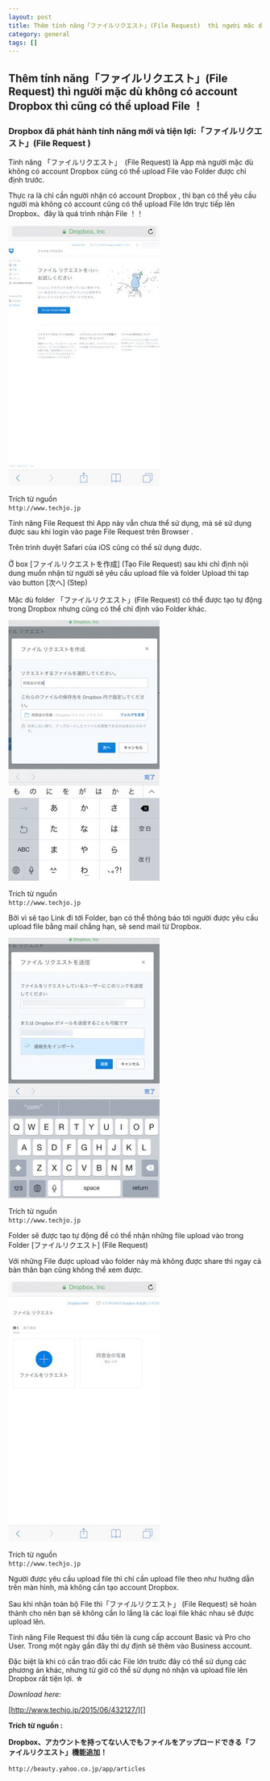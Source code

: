 ```yaml
---
layout: post
title: Thêm tính năng「ファイルリクエスト」(File Request)  thì người mặc dù không có account Dropbox thì cũng có thể upload File ！comments: true
category: general
tags: []
---
```


## Thêm tính năng「ファイルリクエスト」(File Request)  thì người mặc dù không có account Dropbox thì cũng có thể upload File ！



### Dropbox đã phát hành tính năng mới và tiện lợi:「ファイルリクエスト」(File Request )


Tính năng 「ファイルリクエスト」　(File Request) là App mà người mặc dù không có account  Dropbox cũng có thể upload File vào Folder được chỉ định trước.

Thực ra là chỉ cần người nhận có account Dropbox , thì bạn có thể yêu cầu người mà không có account cũng có thể upload File lớn trực tiếp lên Dropbox、đây là quá trình nhận File ！！

![image](/res/dropbox/1.jpeg)


Trích từ nguồn  
` http://www.techjo.jp `

Tính năng File Request thì App này vẫn chưa thể sử dụng, mà sẽ sử dụng được sau khi login vào page File Request trên Browser .

Trên trình duyệt Safari của  iOS  cũng có thể sử dụng được.

Ở box [ファイルリクエストを作成] (Tạo File Request) sau khi chỉ định nội dung muốn nhận từ người sẽ yêu cầu upload file và folder Upload thì tap vào button [次へ] (Step)

Mặc dù folder 「ファイルリクエスト」(File Request) có thể được tạo tự động trong Dropbox nhưng cũng có thể chỉ định vào Folder khác.  

![image](/res/dropbox/2.jpeg)

Trích từ nguồn  
` http://www.techjo.jp `

Bởi vì sẽ tạo Link đi tới Folder, bạn có thể thông báo tới người được yêu cầu upload file bằng mail chẳng hạn, sẽ send mail từ Dropbox. 

![image](/res/dropbox/3.jpeg) 

Trích từ nguồn  
` http://www.techjo.jp `

Folder sẽ được tạo tự động để có thể nhận những file upload vào trong Folder [ファイルリクエスト] (File Request)

Với những File được upload vào folder này mà không được share thì ngay cả bản thân bạn cũng không thể xem được.

![image](/res/dropbox/4.jpeg)

Trích từ nguồn  
` http://www.techjo.jp `

Người được yêu cầu upload file thì chỉ cần upload file theo như hướng  dẫn trên màn hình, mà không cần tạo account Dropbox.

Sau khi nhận toàn bộ File thì「ファイルリクエスト」 (File Request) sẽ hoàn thành cho nên bạn sẽ không cần lo lắng là các loại file khác nhau sẽ được upload lên. 

Tính năng  File Request thì đầu tiên là cung cấp account Basic và Pro cho User. Trong một ngày gần đây thì dự định sẽ thêm vào Business account. 

Đặc biệt là khi có cần trao đổi các File lớn trước đây có thể sử dụng các phương án khác, nhưng từ giờ có thể sử dụng nó nhận và upload file lên Dropbox rất tiện lợi. ☆

 *Download here:* 

 [http://www.techjo.jp/2015/06/432127/][]

 [http://www.techjo.jp/2015/06/432127/]: http://www.techjo.jp/2015/06/432127/



**Trích từ nguồn :** 

**Dropbox、アカウントを持ってない人でもファイルをアップロードできる「ファイルリクエスト」機能追加！**

` http://beauty.yahoo.co.jp/app/articles `

